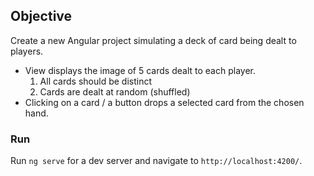 ## Objective
Create a new Angular project simulating a deck of card being dealt to players.
- View displays the image of 5 cards dealt to each player.
    1. All cards should be distinct
    2. Cards are dealt at random (shuffled)
- Clicking on a card / a button drops a selected card from the chosen hand.

### Run
Run `ng serve` for a dev server and navigate to `http://localhost:4200/`.

